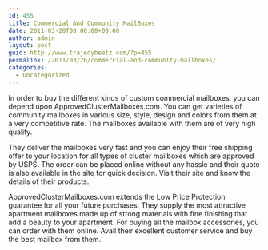 ```yaml
---
id: 455
title: Commercial And Community MailBoxes
date: 2011-03-20T00:00:00+00:00
author: admin
layout: post
guid: http://www.trajedybeatz.com/?p=455
permalink: /2011/03/20/commercial-and-community-mailboxes/
categories:
  - Uncategorized
---
```

In order to buy the different kinds of custom commercial mailboxes, you can depend upon ApprovedClusterMailboxes.com. You can get varieties of community mailboxes in various size, style, design and colors from them at a very competitive rate. The mailboxes available with them are of very high quality.

They deliver the mailboxes very fast and you can enjoy their free shipping offer to your location for all types of cluster mailboxes which are approved by USPS. The order can be placed online without any hassle and their quote is also available in the site for quick decision. Visit their site and know the details of their products.

ApprovedClusterMailboxes.com extends the Low Price Protection guarantee for all your future purchases. They supply the most attractive apartment mailboxes made up of strong materials with fine finishing that add a beauty to your apartment. For buying all the mailbox accessories, you can order with them online. Avail their excellent customer service and buy the best mailbox from them.